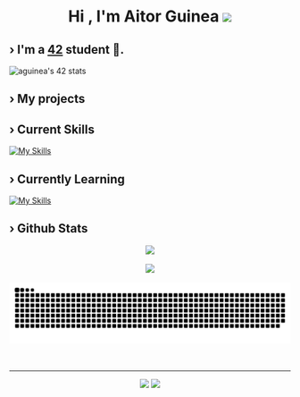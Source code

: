 <h1 align="center"><b>Hi , I'm Aitor Guinea </b><img src="https://media.giphy.com/media/hvRJCLFzcasrR4ia7z/giphy.gif" width="35"></h1>

## › I'm a [42](https://www.42barcelona.com/es/) student 📄.

![aguinea's 42 stats](https://badge.mediaplus.ma/kettlebells/aguinea?1337Badge=off&UM6P=off)


## › My projects

## › Current Skills
[![My Skills](https://skillicons.dev/icons?i=bash,vim,vscode,css,github,git,visualstudio,c)](https://skillicons.dev)
<br>

## › Currently Learning
[![My Skills](https://skillicons.dev/icons?i=c,cpp)](https://skillicons.dev)

## › Github Stats

<p align="center">
  <img src="https://github-readme-stats-eight-virid.vercel.app/api?username=aguinea1&count_private=true&theme=calm&show_icons=true" width="48.5%"/>
  
<p align="center">
  <img src="https://github-readme-stats-eight-virid.vercel.app/api/top-langs/?username=aguinea1&layout=compact&count_private=false&theme=calm&show_icons=true" width="40.55%"/>

<p align="center">
  <a href="https://github.com/aguinea1">
    <img src="https://raw.githubusercontent.com/Platane/snk/output/github-contribution-grid-snake.svg">
  </a>
</p>

<br>
  
-----

<div align="center">

[<img src="https://img.shields.io/badge/LinkedIn-0077B5?style=for-the-badge&logo=linkedin&logoColor=white"/>](https://www.linkedin.com/in/aitor-guinea-961635348/)
 [<img src="https://img.shields.io/badge/42-000000.svg?style=for-the-badge&logo=42&logoColor=white"/>](https://profile.intra.42.fr/users/aguinea)


 



 
